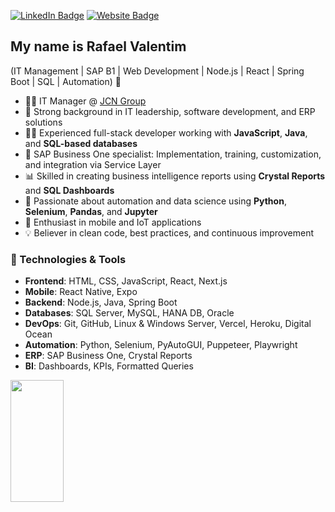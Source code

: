 [![LinkedIn Badge](https://img.shields.io/badge/-LinkedIn-0A66C2?style=flat-square&logo=Linkedin&logoColor=white&link=https://www.linkedin.com/in/rafael-valentim/)](https://www.linkedin.com/in/rafael-valentim/)
[![Website Badge](https://img.shields.io/badge/-rafaelvalentim.com.br-6633cc?style=flat-square&logo=Firefox&logoColor=white&link=https://rafaelvalentim.com.br/)](https://rafaelvalentim.com.br/)

## My name is Rafael Valentim
(IT Management | SAP B1 | Web Development | Node.js | React | Spring Boot | SQL | Automation) 🚀

- 👨‍💼 IT Manager @ [JCN Group](https://www.grupojcn.com.br/)
- 🧩 Strong background in IT leadership, software development, and ERP solutions
- 🧑‍💻 Experienced full-stack developer working with **JavaScript**, **Java**, and **SQL-based databases**
- 💼 SAP Business One specialist: Implementation, training, customization, and integration via Service Layer
- 📊 Skilled in creating business intelligence reports using **Crystal Reports** and **SQL Dashboards**
- 🤖 Passionate about automation and data science using **Python**, **Selenium**, **Pandas**, and **Jupyter**
- 📱 Enthusiast in mobile and IoT applications
- 💡 Believer in clean code, best practices, and continuous improvement

### 🚀 Technologies & Tools
- **Frontend**: HTML, CSS, JavaScript, React, Next.js  
- **Mobile**: React Native, Expo  
- **Backend**: Node.js, Java, Spring Boot  
- **Databases**: SQL Server, MySQL, HANA DB, Oracle  
- **DevOps**: Git, GitHub, Linux & Windows Server, Vercel, Heroku, Digital Ocean  
- **Automation**: Python, Selenium, PyAutoGUI, Puppeteer, Playwright  
- **ERP**: SAP Business One, Crystal Reports  
- **BI**: Dashboards, KPIs, Formatted Queries  

<div align="left">
  <img width="41%" height="195px" src="https://github-readme-stats.vercel.app/api/top-langs/?username=rmvalentim&layout=compact&hide_border=true&title_color=6633cc&text_color=ffffff&bg_color=0d1117" />
</div>
